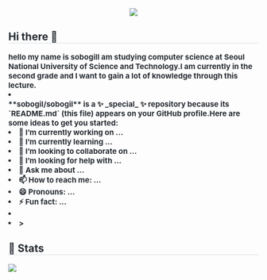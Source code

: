 <div align= "center">
    <img src="https://capsule-render.vercel.app/api?type=waving&color=random&height=240&text=Hello%20i'm%20sobogil&animation=&fontColor=ffffff&fontSize=50" />
    </div>
    <div style="text-align: left;"> 
    <h2 style="border-bottom: 1px solid #d8dee4; color: #282d33;"> Hi there 👋 </h2>  
    <div style="font-weight: 700; font-size: 15px; text-align: left; color: #282d33;"> hello my name is sobogil</li>I am studying computer science at Seoul National University of Science and Technology.</li>I am currently in the second grade and I want to gain a lot of knowledge through this lecture.</li><!<li><li></li>**sobogil/sobogil** is a ✨ _special_ ✨ repository because its `README.md` (this file) appears on your GitHub profile.</li></li>Here are some ideas to get you started:</li></li><li> 🔭 I’m currently working on ...</li><li> 🌱 I’m currently learning ...</li><li> 👯 I’m looking to collaborate on ...</li><li> 🤔 I’m looking for help with ...</li><li> 💬 Ask me about ...</li><li> 📫 How to reach me: ...</li><li> 😄 Pronouns: ...</li><li> ⚡ Fun fact: ...</li><li><li>></li> </div> 
    </div>
    <div style="text-align: left;"> 
    <h2 style="border-bottom: 1px solid #d8dee4; color: #282d33;"> 🏅 Stats </h2> <div style="text-align: left;">  <img src="https://github-readme-stats.vercel.app/api/top-langs/?username=sobogil&layout=compact&bg_color=180,00000000,&title_color=000000&text_color=000000"
           /> </div> 
    </div>
    
